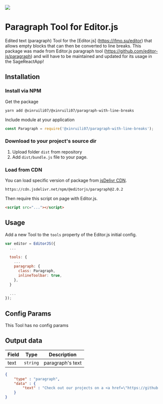 ![](https://badgen.net/badge/Editor.js/v2.0/blue)

# Paragraph Tool for Editor.js

Edited text (paragraph) Tool for the [Editor.js] (https://ifmo.su/editor) that allows empty blocks that can then be converted to line breaks. This package was made from Editor.js paragraph tool (https://github.com/editor-js/paragraph) and will have to be maintained and updated for its usage in the SageReactApp!

## Installation

### Install via NPM

Get the package

```shell
yarn add @xinruili07/@xinruili07/paragraph-with-line-breaks
```

Include module at your application

```javascript
const Paragraph = require('@xinruili07/paragraph-with-line-breaks');
```

### Download to your project's source dir

1. Upload folder `dist` from repository
2. Add `dist/bundle.js` file to your page.

### Load from CDN

You can load specific version of package from [jsDelivr CDN](https://www.jsdelivr.com/package/npm/@editorjs/paragraph).

`https://cdn.jsdelivr.net/npm/@editorjs/paragraph@2.0.2`

Then require this script on page with Editor.js.

```html
<script src="..."></script>
```

## Usage

Add a new Tool to the `tools` property of the Editor.js initial config.

```javascript
var editor = EditorJS({
  ...
  
  tools: {
    ...
    paragraph: {
      class: Paragraph,
      inlineToolbar: true,
    },
  }
  
  ...
});
```

## Config Params

This Tool has no config params

## Output data

| Field  | Type     | Description      |
| ------ | -------- | ---------------- |
| text   | `string` | paragraph's text |


```json
{
    "type" : "paragraph",
    "data" : {
        "text" : "Check out our projects on a <a href=\"https://github.com/codex-team\">GitHub page</a>.",
    }
}
```

